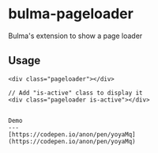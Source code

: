 # bulma-pageloader
Bulma's extension to show a page loader


Usage
---

```
<div class="pageloader"></div>

// Add "is-active" class to display it
<div class="pageloader is-active"></div>


Demo
---
[https://codepen.io/anon/pen/yoyaMq](https://codepen.io/anon/pen/yoyaMq)

